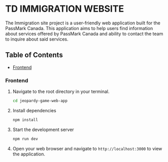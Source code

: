 # TD IMMIGRATION WEBSITE

The Immigration site project is a user-friendly web application built for the PassMark Canada. This application aims to help users find information about services offered by PassMark Canada and ability to contact the team to inquire about said services.

## Table of Contents
- [Frontend](#frontend)


### Frontend
1. Navigate to the root directory in your terminal.
    ```sh
    cd jeopardy-game-web-app
    ```
2. Install dependencies
    ```sh
    npm install
    ```
3. Start the development server
    ```sh
    npm run dev
    ```
4. Open your web browser and navigate to ```http://localhost:3000``` to view the application.
